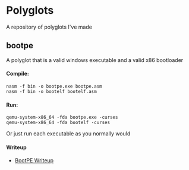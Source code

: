 # Polyglots

A repository of polyglots I've made

## bootpe

A polyglot that is a valid windows executable and a valid x86 bootloader

#### Compile:

```
nasm -f bin -o bootpe.exe bootpe.asm
nasm -f bin -o bootelf bootelf.asm
```

#### Run:

```
qemu-system-x86_64 -fda bootpe.exe -curses
qemu-system-x86_64 -fda bootelf -curses
```

Or just run each executable as you normally would

#### Writeup

* [BootPE Writeup](./bootpe/writeup.md)
